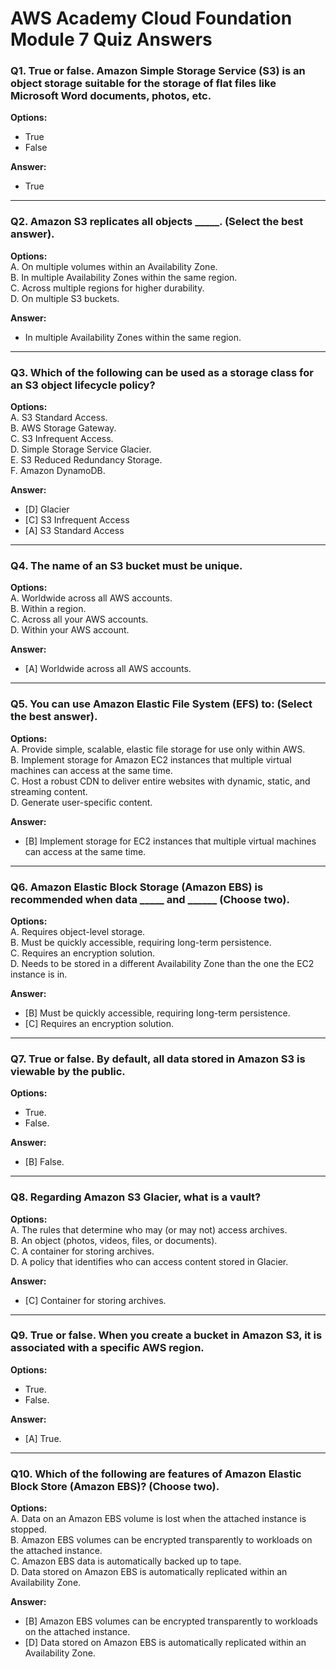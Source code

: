 # AWS Academy Cloud Foundation Module 7 Quiz Answers

### Q1. True or false. Amazon Simple Storage Service (S3) is an object storage suitable for the storage of flat files like Microsoft Word documents, photos, etc.
**Options:**
- True
- False

**Answer:**
- True

---

### Q2. Amazon S3 replicates all objects _____. (Select the best answer).
**Options:** <br/>
A. On multiple volumes within an Availability Zone. <br/>
B. In multiple Availability Zones within the same region. <br/>
C. Across multiple regions for higher durability. <br/>
D. On multiple S3 buckets.

**Answer:**
- In multiple Availability Zones within the same region.

---

### Q3. Which of the following can be used as a storage class for an S3 object lifecycle policy?
**Options:** <br/>
A. S3 Standard Access. <br/>
B. AWS Storage Gateway. <br/>
C. S3 Infrequent Access. <br/>
D. Simple Storage Service Glacier. <br/>
E. S3 Reduced Redundancy Storage. <br/>
F. Amazon DynamoDB.

**Answer:**
- [D] Glacier
- [C] S3 Infrequent Access
- [A] S3 Standard Access

---

### Q4. The name of an S3 bucket must be unique.
**Options:** <br/>
A. Worldwide across all AWS accounts. <br/>
B. Within a region. <br/>
C. Across all your AWS accounts. <br/>
D. Within your AWS account.

**Answer:**
- [A] Worldwide across all AWS accounts.

---

### Q5. You can use Amazon Elastic File System (EFS) to: (Select the best answer).
**Options:** <br/>
A. Provide simple, scalable, elastic file storage for use only within AWS. <br/>
B. Implement storage for Amazon EC2 instances that multiple virtual machines can access at the same time. <br/>
C. Host a robust CDN to deliver entire websites with dynamic, static, and streaming content. <br/>
D. Generate user-specific content.

**Answer:**
- [B] Implement storage for EC2 instances that multiple virtual machines can access at the same time.

---

### Q6. Amazon Elastic Block Storage (Amazon EBS) is recommended when data _____ and ______ (Choose two).
**Options:** <br/>
A. Requires object-level storage. <br/>
B. Must be quickly accessible, requiring long-term persistence. <br/>
C. Requires an encryption solution. <br/>
D. Needs to be stored in a different Availability Zone than the one the EC2 instance is in.

**Answer:**
- [B] Must be quickly accessible, requiring long-term persistence.
- [C] Requires an encryption solution.

---

### Q7. True or false. By default, all data stored in Amazon S3 is viewable by the public.
**Options:**
- True.
- False.

**Answer:**
- [B] False.

---

### Q8. Regarding Amazon S3 Glacier, what is a vault?
**Options:** <br/>
A. The rules that determine who may (or may not) access archives. <br/>
B. An object (photos, videos, files, or documents). <br/>
C. A container for storing archives. <br/>
D. A policy that identifies who can access content stored in Glacier.

**Answer:**
- [C] Container for storing archives.

---

### Q9. True or false. When you create a bucket in Amazon S3, it is associated with a specific AWS region.
**Options:**
- True.
- False.

**Answer:**
- [A] True.

---

### Q10. Which of the following are features of Amazon Elastic Block Store (Amazon EBS)? (Choose two).
**Options:** <br/>
A. Data on an Amazon EBS volume is lost when the attached instance is stopped. <br/>
B. Amazon EBS volumes can be encrypted transparently to workloads on the attached instance. <br/>
C. Amazon EBS data is automatically backed up to tape. <br/>
D. Data stored on Amazon EBS is automatically replicated within an Availability Zone.

**Answer:**
- [B] Amazon EBS volumes can be encrypted transparently to workloads on the attached instance.
- [D] Data stored on Amazon EBS is automatically replicated within an Availability Zone.
